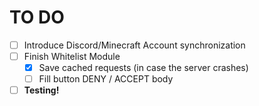 # TO DO
- [ ] Introduce Discord/Minecraft Account synchronization
- [ ] Finish Whitelist Module
  - [x] Save cached requests (in case the server crashes)
  - [ ] Fill button DENY / ACCEPT body
- [ ] **Testing!**